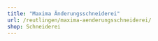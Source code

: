 ```yaml
---
title: "Maxima Änderungsschneiderei"
url: /reutlingen/maxima-aenderungsschneiderei/
shop: Schneiderei
---
```

